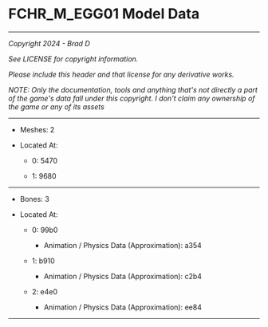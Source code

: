 # FCHR_M_EGG01 Model Data

---

*Copyright 2024 - Brad D*

*See LICENSE for copyright information.*

*Please include this header and that license for any derivative works.*

*NOTE: Only the documentation, tools and anything that's not directly a part of the game's data fall under this copyright. I don't claim any ownership of the game or any of its assets*

---

* Meshes: 2

* Located At:

  * 0: 5470

  * 1: 9680

---

* Bones: 3

* Located At:

  * 0: 99b0

    * Animation / Physics Data (Approximation): a354

  * 1: b910

    * Animation / Physics Data (Approximation): c2b4

  * 2: e4e0

    * Animation / Physics Data (Approximation): ee84

---


